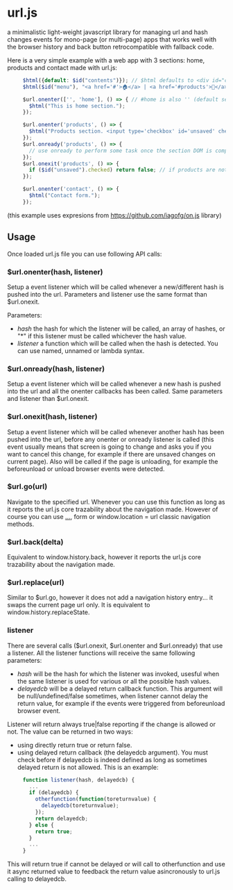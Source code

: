 # url.js
a minimalistic light-weight javascript library for managing url and hash changes events for mono-page (or multi-page) apps that works well with the browser history and back button retrocompatible with fallback code.

Here is a very simple example with a web app with 3 sections: home, products and contact made with url.js:

```javascript
     $html({default: $id("contents")}); // $html defaults to <div id="contents">...</div>
     $html($id("menu"), "<a href='#'>🏠</a> | <a href='#products'>🛒</a> | <a href='#contact'>📩</a>");

     $url.onenter(['', 'home'], () => { // #home is also '' (default section)
       $html("This is home section.");
     });

     $url.onenter('products', () => {
       $html("Products section. <input type='checkbox' id='unsaved' checked> Unsaved changes");
     });
     $url.onready('products', () => {
       // use onready to perform some task once the section DOM is completely ready, if necessary...
     });
     $url.onexit('products', () => {
       if ($id("unsaved").checked) return false; // if products are not saved avoid page change
     });

     $url.onenter('contact', () => {
       $html("Contact form.");
     });
```
(this example uses expresions from https://github.com/iagofg/on.js library)

## Usage

Once loaded url.js file you can use following API calls:

### $url.onenter(hash, listener)

Setup a event listener which will be called whenever a new/different hash is pushed into the url. Parameters and listener use the same format than $url.onexit.

   Parameters:
   * _hash_ the hash for which the listener will be called, an array of hashes, or "\*" if this listener must be called whichever the hash value.
   * _listener_ a function which will be called when the hash is detected. You can use named, unnamed or lambda syntax.
 
### $url.onready(hash, listener)

Setup a event listener which will be called whenever a new hash is pushed into the url and all the onenter callbacks has been called. Same parameters and listener than $url.onexit.

### $url.onexit(hash, listener)

Setup a event listener which will be called whenever another hash has been pushed into the url, before any onenter or onready listener is called (this event usually means that screen is going to change and asks you if you want to cancel this change, for example if there are unsaved changes on current page). Also will be called if the page is unloading, for example the beforeunload or unload browser events were detected.

### $url.go(url)

Navigate to the specified url. Whenever you can use this function as long as it reports the url.js core trazability about the navigation made. However of course you can use <a href="url">...</a>, form or window.location = url classic navigation methods.

### $url.back(delta)

Equivalent to window.history.back, however it reports the url.js core trazability about the navigation made.

### $url.replace(url)

Similar to $url.go, however it does not add a navigation history entry... it swaps the current page url only. It is equivalent to window.history.replaceState.

### listener

There are several calls ($url.onexit, $url.onenter and $url.onready) that use a listener. All the listener functions will receive the same following parameters:
 * _hash_ will be the hash for which the listener was invoked, usesful when the same listener is used for various or all the possible hash values.
 * _delayedcb_ will be a delayed return callback function. This argument will be null/undefined/false sometimes, when listener cannot delay the return value, for example if the events were triggered from beforeunload browser event.

Listener will return always true|false reporting if the change is allowed or not. The value can be returned in two ways:
 * using directly return true or return false.
 * using delayed return callback (the delayedcb argument). You must check before if delayedcb is indeed defined as long as sometimes delayed return is not allowed. This is an example:

```javascript
     function listener(hash, delayedcb) {
       ...
       if (delayedcb) {
         otherfunction(function(toreturnvalue) {
           delayedcb(toreturnvalue);
         });
         return delayedcb;
       } else {
         return true;
       }
       ...
     }
```
This will return true if cannot be delayed or will call to otherfunction and use it async returned value to feedback the return value asincronously to url.js calling to delayedcb.

